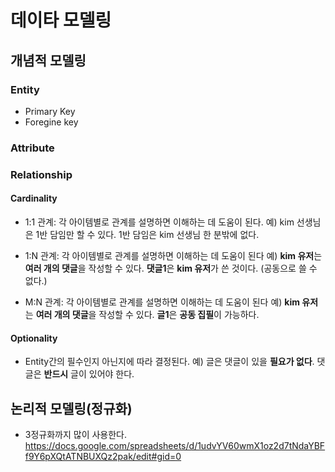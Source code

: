 # 데이타 모델링

## 개념적 모델링

### Entity

- Primary Key
- Foregine key

### Attribute

### Relationship

#### Cardinality

- 1:1 관계: 각 아이템별로 관계를 설명하면 이해하는 데 도움이 된다.
예) kim 선생님은 1반 담임만 할 수 있다.
1반 담임은 kim 선생님 한 분밖에 없다.

- 1:N 관계: 각 아이템별로 관계를 설명하면 이해하는 데 도움이 된다
예) **kim 유저**는 **여러 개의 댓글**을 작성할 수 있다.
**댓글1**은 **kim 유저**가 쓴 것이다. (공동으로 쓸 수 없다.)

- M:N 관계: 각 아이템별로 관계를 설명하면 이해하는 데 도움이 된다
예) **kim 유저**는 **여러 개의 댓글**을 작성할 수 있다.
**글1**은 **공동 집필**이 가능하다.

#### Optionality

- Entity간의 필수인지 아닌지에 따라 결정된다.
예) 글은 댓글이 있을 **필요가 없다**.
댓글은 **반드시** 글이 있어야 한다.

## 논리적 모델링(정규화)

- 3정규화까지 많이 사용한다.
<https://docs.google.com/spreadsheets/d/1udvYV60wmX1oz2d7tNdaYBFf9Y6pXQtATNBUXQz2pak/edit#gid=0>
